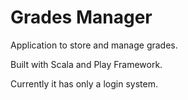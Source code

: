 Grades Manager
==============
Application to store and manage grades.

Built with Scala and Play Framework.

Currently it has only a login system.
